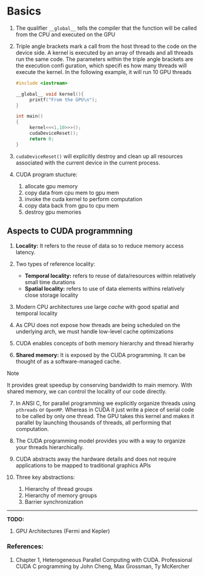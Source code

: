 # Basics

1. The qualifier `__global__` tells the compiler that the function will be called from the CPU and executed on the GPU

2. Triple angle brackets mark a call from the host thread to the code on the device side. A kernel is executed by an array of threads and all threads run the same code. The parameters within the triple angle brackets are the execution confi guration, which specifi es how many threads will execute the kernel. In the following example, it will run 10 GPU threads

     ```c
     #include <iostream>

     __global__ void kernel(){
          printf("From the GPU\n");
     }

     int main()
     {
          kernel<<<1,10>>>();
          cudaDeviceReset();
          return 0;
     }
     ```

3. `cudaDeviceReset()` will explicitly destroy and clean up all resources associated with
the current device in the current process.

4. CUDA program stucture:
     1. allocate gpu memory
     2. copy data from cpu mem to gpu mem
     3. invoke the cuda kernel to perform computation
     4. copy data back from gpu to cpu mem
     5. destroy gpu memories

## Aspects to CUDA programmning

1. **Locality:** It refers to the reuse of data so to reduce memory access latency. 

2. Two types of reference locality:
     - **Temporal locality:** refers to reuse of data/resources within relatively small time durations
     - **Spatial locality:** refers to use of data elements withins relatively close storage locality

3. Modern CPU architectures use large *cache* with good spatial and temporal locality

4. As CPU does not expose how threads are being scheduled on the underlying arch, we must handle low-level cache optimizations

5. CUDA enables concepts of both memory hierarchy and thread hierarhy

6. **Shared memory:** It is exposed by the CUDA programming. It can be thought of as a software-managed cache.

> [!NOTE]
>It provides great speedup by conserving bandwidth to main memory. With shared memory, we can control the locality of our code directly.

7. In ANSI C, for parallel programming we explicitly organize threads using `pthreads` or `OpenMP`. Whereas in CUDA it just write a piece of serial code to be called by only one thread. The GPU takes this kernel and makes it parallel by launching thousands of threads, all performing that computation.

8. The CUDA programming model provides you with a way to organize your threads 
hierarchically.

9. CUDA abstracts away the hardware details and does not require applications to be mapped to traditional graphics APIs

10. Three key abstractions: 
     1. Hierarchy of thread groups
     2. Hierarchy of memory groups
     3. Barrier synchronization

---

**TODO:**
1. GPU Architectures (Fermi and Kepler)

### References: 

1. Chapter 1, Heterogeneous Parallel Computing with CUDA. Professional CUDA C programming by John Cheng, Max Grossman, Ty McKercher